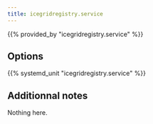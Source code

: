 ```yaml
---
title: icegridregistry.service
---
```


{{% provided_by "icegridregistry.service" %}}

## Options

{{% systemd_unit "icegridregistry.service" %}}

## Additionnal notes

Nothing here.